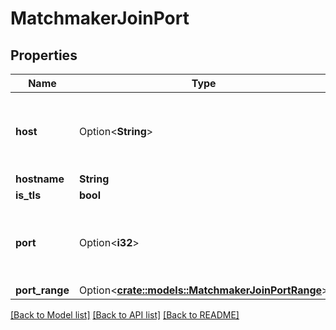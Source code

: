 # MatchmakerJoinPort

## Properties

Name | Type | Description | Notes
------------ | ------------- | ------------- | -------------
**host** | Option<**String**> | The host for the given port. Will be null if using a port range.  | [optional]
**hostname** | **String** |  | 
**is_tls** | **bool** |  | 
**port** | Option<**i32**> | The port number for this lobby. Will be null if using a port range.  | [optional]
**port_range** | Option<[**crate::models::MatchmakerJoinPortRange**](MatchmakerJoinPortRange.md)> |  | [optional]

[[Back to Model list]](../README.md#documentation-for-models) [[Back to API list]](../README.md#documentation-for-api-endpoints) [[Back to README]](../README.md)


